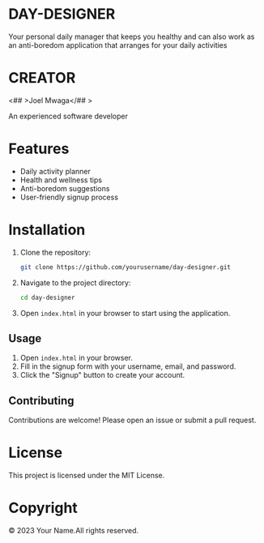 # DAY-DESIGNER
Your personal daily manager that keeps you healthy and can also work as an anti-boredom application that arranges for your daily activities

# CREATOR
<## >Joel Mwaga</## >

An experienced software developer

# Features
- Daily activity planner
- Health and wellness tips
- Anti-boredom suggestions
- User-friendly signup process

# Installation
1. Clone the repository:
    ```sh
    git clone https://github.com/yourusername/day-designer.git
    ```
2. Navigate to the project directory:
    ```sh
    cd day-designer
    ```
3. Open `index.html` in your browser to start using the application.


## Usage
1. Open `index.html` in your browser.
2. Fill in the signup form with your username, email, and password.
3. Click the "Signup" button to create your account.

## Contributing
Contributions are welcome! Please open an issue or submit a pull request.

# License
This project is licensed under the MIT License.

# Copyright
© 2023 Your Name.All rights reserved.
